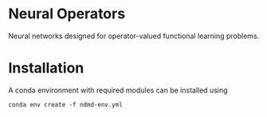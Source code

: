 # Neural Operators

Neural networks designed for operator-valued functional learning problems.

# Installation

A conda environment with required modules can be installed using

```
conda env create -f ndmd-env.yml
```
